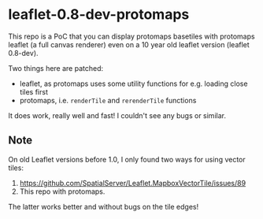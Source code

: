# leaflet-0.8-dev-protomaps

This repo is a PoC that you can display protomaps basetiles with protomaps leaflet (a full canvas renderer) even on a 10 year old leaflet version (leaflet 0.8-dev).

Two things here are patched: 

- leaflet, as protomaps uses some utility functions for e.g. loading close tiles first
- protomaps, i.e. `renderTile` and `rerenderTile` functions

It does work, really well and fast! I couldn't see any bugs or similar.

## Note 
On old Leaflet versions before 1.0, I only found two ways for using vector tiles: 

1. https://github.com/SpatialServer/Leaflet.MapboxVectorTile/issues/89
2. This repo with protomaps.

The latter works better and without bugs on the tile edges!
